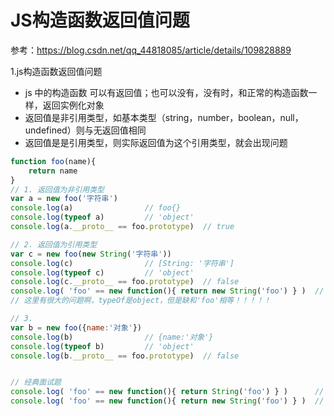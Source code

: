 # JS构造函数返回值问题

参考：https://blog.csdn.net/qq_44818085/article/details/109828889


1.js构造函数返回值问题
* js 中的构造函数 可以有返回值；也可以没有，没有时，和正常的构造函数一样，返回实例化对象
* 返回值是非引用类型，如基本类型（string，number，boolean，null，undefined）则与无返回值相同
* 返回值是是引用类型，则实际返回值为这个引用类型，就会出现问题

```js
function foo(name){
    return name
}
// 1. 返回值为非引用类型
var a = new foo('字符串')
console.log(a)                // foo{}
console.log(typeof a)         // 'object'
console.log(a.__proto__ == foo.prototype)  // true

// 2. 返回值为引用类型
var c = new foo(new String('字符串'))
console.log(c)                // [String: '字符串']
console.log(typeof c)         // 'object'
console.log(c.__proto__ == foo.prototype)  // false
console.log( 'foo' == new function(){ return new String('foo') } )  // true
// 这里有很大的问题啊，typeOf是object，但是缺和'foo'相等！！！！！

// 3. 
var b = new foo({name:'对象'})
console.log(b)                // {name:'对象'}
console.log(typeof b)         // 'object'
console.log(b.__proto__ == foo.prototype)  // false


// 经典面试题
console.log( 'foo' == new function(){ return String('foo') } )      // false
console.log( 'foo' == new function(){ return new String('foo') } )  // true
```